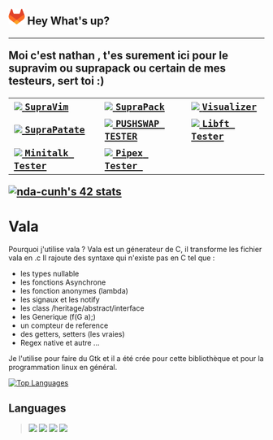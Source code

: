  <h2><img height="32" src="https://raw.githubusercontent.com/badges/shields/528165f65c546af969dafa8aa0ccca89ee9740f8/logo/gitlab.svg"/> Hey What's up?

-------------------------
Moi c'est nathan , t'es surement ici pour le **supravim** ou **suprapack** ou certain de mes testeurs, sert toi :)

| | | |
| ------ | ----- | ---- |
|[<img src="https://gitlab.com/uploads/-/system/project/avatar/24679565/vim-seeklogo.com.png?width=64"> ` SupraVim `](https://gitlab.com/nda-cunh/SupraVim)|[<img src="https://gitlab.com/uploads/-/system/project/avatar/51440479/suprapack.png?width=64"> ` SupraPack `](https://gitlab.com/nda-cunh/suprapack)|[<img src="https://gitlab.com/uploads/-/system/project/avatar/37808039/stacka.jpg?width=64"> ` Visualizer `](https://gitlab.com/nda-cunh/visualizer-push-swap)|
 | [<img src="https://gitlab.com/uploads/-/system/project/avatar/48647452/patate.png?width=64"> ` SupraPatate `](https://gitlab.com/nda-cunh/suprapatate)|[<img src="https://gitlab.com/uploads/-/system/project/avatar/38214141/Screenshot_from_2022-07-30_10-21-28.png?width=64"> ` PUSHSWAP TESTER `](https://gitlab.com/nda-cunh/push_swap-testeur-max)|[<img src="https://gitlab.com/uploads/-/system/project/avatar/50605752/abc.png?width=64"> ` Libft Tester `](https://gitlab.com/nda-cunh/libft_tester)|
 |[<img src="https://gitlab.com/uploads/-/system/project/avatar/40367488/cxgfghjfghjghdjghdjghjfghj.png?width=64"> ` Minitalk Tester `](https://gitlab.com/nda-cunh/minitalk_tester) |[<img src="https://gitlab.com/uploads/-/system/project/avatar/56552194/pipex.png?width=64"> `Pipex Tester `](https://gitlab.com/nda-cunh/pipex_tester) | |

[![nda-cunh's 42 stats](https://badge.mediaplus.ma/colorfulwaves/nda-cunh?1337Badge=off&UM6P=off)](https://gitlab.com/nda-cunh)
 
# Vala

Pourquoi j'utilise vala ? Vala est un génerateur de C, il transforme les fichier vala en .c
Il rajoute des syntaxe qui n'existe pas en C tel que :
- les types nullable
- les fonctions Asynchrone
- les fonction anonymes (lambda)
- les signaux et les notify
- les class /heritage/abstract/interface
- les Generique  (f<G>(G a);)
- un compteur de reference
- des getters, setters (les vraies)
- Regex native et autre ...

Je l'utilise pour faire du Gtk et il a été crée pour cette bibliothèque et pour la programmation linux en général.

<a href="https://gitlab.com/nda-cunh" align="left"><img src="https://github-readme-stats.vercel.app/api/top-langs/?username=nda-cunh&langs_count=10&title_color=0891b2&text_color=ffffff&icon_color=0891b2&bg_color=1c1917&hide_border=true&locale=en&custom_title=Top%20%Languages" alt="Top Languages" /></a>


 **Languages**
--------------------
> [<img src="https://img.shields.io/badge/-Vala-5b249a.svg?style=flat&logo=vala"/>](https://vala.dev/)
> [<img src="https://img.shields.io/badge/-C-003ebf.svg?style=flat&logo=c%2B%2B"/>]()
> [<img src="https://img.shields.io/badge/-C++-blue.svg?style=flat&logo=c%2B%2B"/>]()
> [<img src="https://img.shields.io/badge/-Vim-237200.svg?style=flat&logo=vim"/>]()

